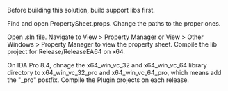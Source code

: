 Before building this solution, build support libs first.

Find and open PropertySheet.props. Change the paths to the proper ones.

Open .sln file. Navigate to View > Property Manager or View > Other Windows > Property Manager to view the property sheet. Compile the lib project for Release/ReleaseEA64 on x64. 

On IDA Pro 8.4, chnage the x64_win_vc_32 and x64_win_vc_64 library directory to x64_win_vc_32_pro and x64_win_vc_64_pro, which means add the "_pro" postfix.
Compile the Plugin projects on each release.
